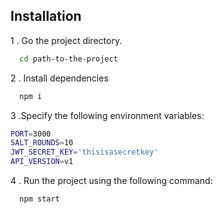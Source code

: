 
## Installation

1 . Go the project directory.
```bash
  cd path-to-the-project
```

2 . Install dependencies
```bash
  npm i
```
3 .Specify the following environment variables:

  ```bash
PORT=3000
SALT_ROUNDS=10
JWT_SECRET_KEY='thisisasecretkey'
API_VERSION=v1

  ```
4 . Run the project using the following command:
```bash
  npm start
```
      
